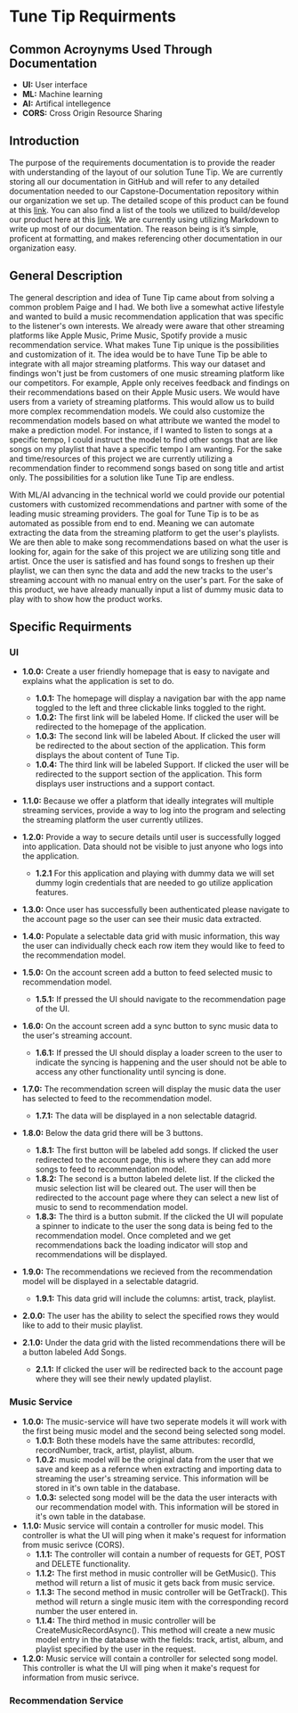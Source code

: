 # Tune Tip Requirments

## Common Acroynyms Used Through Documentation

- **UI:** User interface
- **ML:** Machine learning
- **AI:** Artifical intellegence
- **CORS:** Cross Origin Resource Sharing

## Introduction

The purpose of the requirements documentation is to provide the reader with understanding of the layout of our solution Tune Tip. We are currently storing all our documentation in GitHub and will refer to any detailed documentation needed to our Capstone-Documentation repository within our organization we set up. The detailed scope of this product can be found at this [link](https://github.com/Group6CapstoneGroup/Capstone-Documents/tree/main/Project%20Plan%20and%20Umbrella%20Activities/Scope%20Statement%20Assignment). You can also find a list of the tools we utilized to build/develop our product here at this [link](https://github.com/Group6CapstoneGroup/Capstone-Documents/tree/main/Project%20Plan%20and%20Umbrella%20Activities/Tools%20%26%20Standards). We are currently using utilizing Markdown to write up most of our documentation. The reason being is it’s simple, proficent at formatting, and makes referencing other documentation in our organization easy.

## General Description

The general description and idea of Tune Tip came about from solving a common problem Paige and I had. We both live a somewhat active lifestyle and wanted to build a music recommendation application that was specific to the listener's own interests. We already were aware that other streaming platforms like Apple Music, Prime Music, Spotify provide a music recommendation service. What makes Tune Tip unique is the possibilities and customization of it. The idea would be to have Tune Tip be able to integrate with all major streaming platforms. This way our dataset and findings won't just be from customers of one music streaming platform like our competitors. For example, Apple only receives feedback and findings on their recommendations based on their Apple Music users. We would have users from a variety of streaming platforms. This would allow us to build more complex recommendation models. We could also customize the recommendation models based on what attribute we wanted the model to make a prediction model. For instance, if I wanted to listen to songs at a specific tempo, I could instruct the model to find other songs that are like songs on my playlist that have a specific tempo I am wanting. For the sake and time/resources of this project we are currently utilizing a recommendation finder to recommend songs based on song title and artist only. The possibilities for a solution like Tune Tip are endless.

With ML/AI advancing in the technical world we could provide our potential customers with customized recommendations and partner with some of the leading music streaming providers. The goal for Tune Tip is to be as automated as possible from end to end. Meaning we can automate extracting the data from the streaming platform to get the user's playlists. We are then able to make song recommendations based on what the user is looking for, again for the sake of this project we are utilizing song title and artist. Once the user is satisfied and has found songs to freshen up their playlist, we can then sync the data and add the new tracks to the user's streaming account with no manual entry on the user's part. For the sake of this product, we have already manually input a list of dummy music data to play with to show how the product works.

## Specific Requirments

### UI

- **1.0.0:** Create a user friendly homepage that is easy to navigate and explains what the application is set to do.
  - **1.0.1:** The homepage will display a navigation bar with the app name toggled to the left and three clickable links toggled to the right.
  - **1.0.2:** The first link will be labeled Home. If clicked the user will be redirected to the homepage of the application.
  - **1.0.3:** The second link will be labeled About. If clicked the user will be redirected to the about section of the application. This form displays the about content of Tune Tip.
  - **1.0.4:** The third link will be labeled Support. If clicked the user will be redirected to the support section of the application. This form displays user instructions and a support contact.

- **1.1.0:** Because we offer a platform that ideally integrates will multiple streaming services, provide a way to log into the program and selecting the streaming platform the user currently utilizes.

- **1.2.0:** Provide a way to secure details until user is successfully logged into application. Data should not be visible to just anyone who logs into the application.
  - **1.2.1** For this application and playing with dummy data we will set dummy login credentials that are needed to go utilize application features.

- **1.3.0:** Once user has successfully been authenticated please navigate to the account page so the user can see their music data extracted.

- **1.4.0:** Populate a selectable data grid with music information, this way the user can individually check each row item they would like to feed to the recommendation model.

- **1.5.0:** On the account screen add a button to feed selected music to recommendation model.
  - **1.5.1:** If pressed the UI should navigate to the recommendation page of the UI.

- **1.6.0:** On the account screen add a sync button to sync music data to the user's streaming account.
  - **1.6.1:** If pressed the UI should display a loader screen to the user to indicate the syncing is happening and the user should not be able to access any other functionality until syncing is done.
  
- **1.7.0:** The recommendation screen will display the music data the user has selected to feed to the recommendation model.
  - **1.7.1:** The data will be displayed in a non selectable datagrid.

- **1.8.0:** Below the data grid there will be 3 buttons.
  - **1.8.1:** The first button will be labeled add songs. If clicked the user redirected to the account page, this is where they can add more songs to feed to recommendation model.
  - **1.8.2:** The second is a button labeled delete list. If the clicked the music selection list will be cleared out. The user will then be redirected to the account page where they can select a new list of music to send to recommendation model.
  - **1.8.3:** The third is a button submit. If the clicked the UI will populate a spinner to indicate to the user the song data is being fed to the recommendation model. Once completed and we get recommendations back the loading indicator will stop and recommendations will be displayed.

- **1.9.0:** The recommendations we recieved from the recommendation model will be displayed in a selectable datagrid.
  - **1.9.1:** This data grid will include the columns: artist, track, playlist.

- **2.0.0:** The user has the ability to select the specified rows they would like to add to their music playlist.
- **2.1.0:** Under the data grid with the listed recommendations there will be a button labeled Add Songs.
  - **2.1.1:** If clicked the user will be redirected back to the account page where they will see their newly updated playlist.

### Music Service

- **1.0.0:** The music-service will have two seperate models it will work with the first being music model and the second being selected song model.
  - **1.0.1:** Both these models have the same attributes: recordId, recordNumber, track, artist, playlist, album.
  - **1.0.2:** music model will be the original data from the user that we save and keep as a refernce when extracting and importing data to streaming the user's streaming service. This information will be stored in it's own table in the database.
  - **1.0.3:** selected song model will be the data the user interacts with our recommendation model with. This information will be stored in it's own table in the database.
- **1.1.0:** Music service will contain a controller for music model. This controller is what the UI will ping when it make's request for information from music serivce (CORS).
  - **1.1.1:** The controller will contain a number of requests for GET, POST and DELETE functionality.
  - **1.1.2:** The first method in music controller will be GetMusic(). This method will return a list of music it gets back from music service.
  - **1.1.3:** The second method in music controller will be GetTrack(). This method will return a single music item with the corresponding record number the user entered in.
  - **1.1.4:** The third method in music controller will be CreateMusicRecordAsync(). This method will create a new music model entry in the database with the fields: track, artist, album, and playlist specified by the user in the request.
- **1.2.0:** Music service will contain a controller for selected song model. This controller is what the UI will ping when it make's request for information from music serivce.

### Recommendation Service
